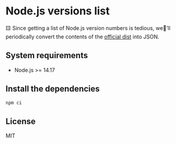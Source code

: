 # Node.js versions list

🟨 Since getting a list of Node.js version numbers is tedious,
we’ll periodically convert the contents of the
[official dist](https://nodejs.org/dist) into JSON.

## System requirements

- Node.js >= 14.17

## Install the dependencies

```sh
npm ci
```

## License

MIT
